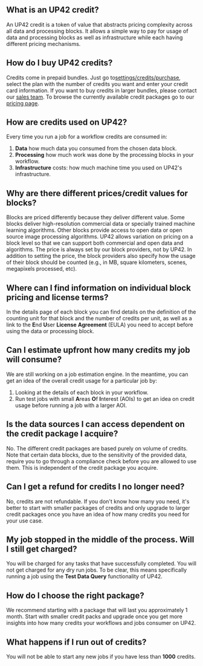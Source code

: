 ## What is an UP42 credit?

An UP42 credit is a token of value that abstracts pricing complexity across all data and processing blocks. It allows a simple way to pay for usage of data and processing blocks as well as infrastructure while each having different pricing mechanisms.

## How do I buy UP42 credits?
 
Credits come in prepaid bundles. Just go to[settings/credits/purchase](https://up42.com/settings/credit/purchase), select the plan with the number of credits you want and enter your credit card information. If you want to buy credits in larger bundles, please contact our [sales team](mailto:sales@up42.com). To browse the currently available credit packages go to our [pricing page](https://up42.com/pricing).

## How are credits used on UP42?

Every time you run a job for a workflow credits are consumed in:

 1. **Data** how much data you consumed from the chosen data block.
 2. **Processing** how much work was done by the processing blocks in your workflow.
 4. **Infrastructure** costs: how much machine time you used on UP42's infrastructure.

## Why are there different prices/credit values for blocks?

Blocks are priced differently because they deliver different value. Some blocks deliver high-resolution commercial data or specially trained machine learning algorithms. Other blocks provide access to open data or open source image processing algorithms. UP42 allows variation on pricing on a block level so that we can support both commercial and open data and algorithms. The price is always set by our block providers, not by UP42. In addition to setting the price, the block providers also specify how the usage of their block should be counted (e.g., in MB, square kilometers, scenes, megapixels processed, etc).

## Where can I find information on individual block pricing and license terms?

In the details page of each block you can find details on the definition of the counting unit for that block and the number of credits per unit, as well as a link to the **E**nd **U**ser **License** **Agreement** (EULA) you need to accept before using the data or processing block.

## Can I estimate upfront how many credits my job will consume?

We are still working on a job estimation engine. In the meantime, you can get an idea of the overall credit usage for a particular job by:

 1. Looking at the details of each block in your workflow.
 2. Run test jobs with small **A**reas **O**f **I**nterest (AOIs) to get an idea on credit usage before running a job with a larger AOI.

## Is the data sources I can access dependent on the credit package I acquire?

No. The different credit packages are based purely on volume of credits. Note that certain data blocks, due to the sensitivity of the provided data, require you to go through a compliance check before you are allowed to use them. This is independent of the credit package you acquire.


## Can I get a refund for credits I no longer need?

No, credits are not refundable. If you don't know how many you need, it's better to start with smaller packages of credits and only upgrade to larger credit packages once you have an idea of how many credits you need for your use case.


## My job stopped in the middle of the process. Will I still get charged?

You will be charged for any tasks that have successfully completed. You will not get charged for any dry run jobs. To be clear, this means specifically running a job using the **Test Data Query** functionality of UP42.

## How do I choose the right package?

We recommend starting with a package that will last you approximately 1 month. Start with smaller credit packs and upgrade once you get more insights into how many credits your workflows and jobs consumer on UP42. 

## What happens if I run out of credits?

You will not be able to start any new jobs if you have less than **1000** credits.

<!-- 
Local Variables:
eval: (auto-fill-mode 0) 
eval: (visual-line-mode 1)
End:
-->
